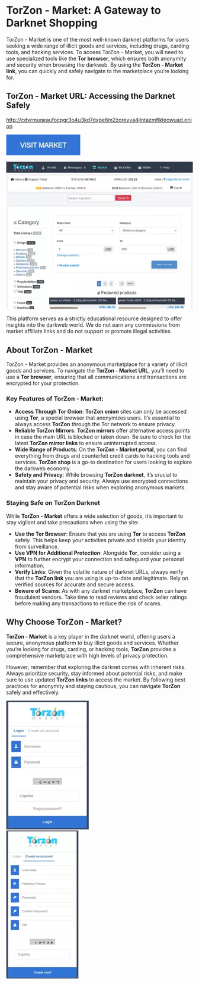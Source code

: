 # TorZon - Market: A Gateway to Darknet Shopping  
TorZon - Market is one of the most well-known darknet platforms for users seeking a wide range of illicit goods and services, including drugs, carding tools, and hacking services. To access TorZon - Market, you will need to use specialized tools like the **Tor browser**, which ensures both anonymity and security when browsing the darkweb. By using the **TorZon - Market link**, you can quickly and safely navigate to the marketplace you’re looking for.

## TorZon - Market URL: Accessing the Darknet Safely

http://cdvrmuqeaufocpgr3o4u3kd7dxpe6m2zoreyva4jlntazmflkleowuad.onion

[<img src="/assets/fourpcompsu.webp" width="200">](http://cdvrmuqeaufocpgr3o4u3kd7dxpe6m2zoreyva4jlntazmflkleowuad.onion)

<a href="http://cdvrmuqeaufocpgr3o4u3kd7dxpe6m2zoreyva4jlntazmflkleowuad.onion"><img src="/assets/sinvolkpa.webp" alt="TorZon - Market Preview" style="max-width: 100%;"><a>

This platform serves as a strictly educational resource designed to offer insights into the darkweb world. We do not earn any commissions from market affiliate links and do not support or promote illegal activities.

## About TorZon - Market  

TorZon - Market provides an anonymous marketplace for a variety of illicit goods and services. To navigate the **TorZon - Market URL**, you’ll need to use a **Tor browser**, ensuring that all communications and transactions are encrypted for your protection. 

### Key Features of TorZon - Market:  
- **Access Through Tor Onion**: **TorZon onion** sites can only be accessed using **Tor**, a special browser that anonymizes users. It’s essential to always access **TorZon** through the Tor network to ensure privacy.
- **Reliable TorZon Mirrors**: **TorZon mirrors** offer alternative access points in case the main URL is blocked or taken down. Be sure to check for the latest **TorZon mirror links** to ensure uninterrupted access.
- **Wide Range of Products**: On the **TorZon - Market portal**, you can find everything from drugs and counterfeit credit cards to hacking tools and services. **TorZon shop** is a go-to destination for users looking to explore the darkweb economy.
- **Safety and Privacy**: While browsing **TorZon darknet**, it’s crucial to maintain your privacy and security. Always use encrypted connections and stay aware of potential risks when exploring anonymous markets.

### Staying Safe on TorZon Darknet  

While **TorZon - Market** offers a wide selection of goods, it’s important to stay vigilant and take precautions when using the site:
- **Use the Tor Browser**: Ensure that you are using **Tor** to access **TorZon** safely. This helps keep your activities private and shields your identity from surveillance.
- **Use VPN for Additional Protection**: Alongside **Tor**, consider using a **VPN** to further encrypt your connection and safeguard your personal information.
- **Verify Links**: Given the volatile nature of darknet URLs, always verify that the **TorZon link** you are using is up-to-date and legitimate. Rely on verified sources for accurate and secure access.
- **Beware of Scams**: As with any darknet marketplace, **TorZon** can have fraudulent vendors. Take time to read reviews and check seller ratings before making any transactions to reduce the risk of scams.

## Why Choose TorZon - Market?  
**TorZon - Market** is a key player in the darknet world, offering users a secure, anonymous platform to buy illicit goods and services. Whether you’re looking for drugs, carding, or hacking tools, **TorZon** provides a comprehensive marketplace with high levels of privacy protection.

However, remember that exploring the darknet comes with inherent risks. Always prioritize security, stay informed about potential risks, and make sure to use updated **TorZon links** to access the market. By following best practices for anonymity and staying cautious, you can navigate **TorZon** safely and effectively.

<a href="http://cdvrmuqeaufocpgr3o4u3kd7dxpe6m2zoreyva4jlntazmflkleowuad.onion"><img src="/assets/drumunspeed.webp" alt="TorZon - Market Login" style="max-width: 100%;"><a>  
<a href="http://cdvrmuqeaufocpgr3o4u3kd7dxpe6m2zoreyva4jlntazmflkleowuad.onion"><img src="/assets/turntromeg.webp" alt="TorZon - Market Register" style="max-width: 100%;"><a>